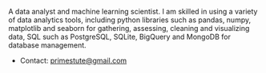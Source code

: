 A data analyst and machine learning scientist. I am skilled in using a variety of data analytics tools, including python libraries such as pandas, numpy, matplotlib and seaborn for gathering, assessing, cleaning and visualizing data, SQL such as PostgreSQL, SQLite, BigQuery and MongoDB for database management.

 - Contact: primestute@gmail.com
